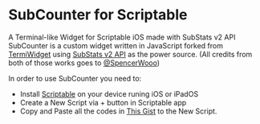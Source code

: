 # SubCounter for Scriptable
A Terminal-like Widget for Scriptable iOS made with SubStats v2 API
SubCounter is a custom widget written in JavaScript forked from [TermiWidget](https://gist.github.com/spencerwooo/7955aefc4ffa5bc8ae7c83d85d05e7a4) using [SubStats v2 API](https://github.com/spencerwooo/substats) as the power source. (All credits from both of those works goes to [@SpencerWooo](https://github.com/spencerwooo))
 
In order to use SubCounter you need to:
- Install [Scriptable](https://apps.apple.com/dk/app/scriptable/id1405459188) on your device runing iOS or iPadOS
- Create a New Script via + button in Scriptable app
- Copy and Paste all the codes in [This Gist](https://gist.github.com/amirsaam/e531b5f1662fa8bdd8a024eefa06a728) to the New Script.
